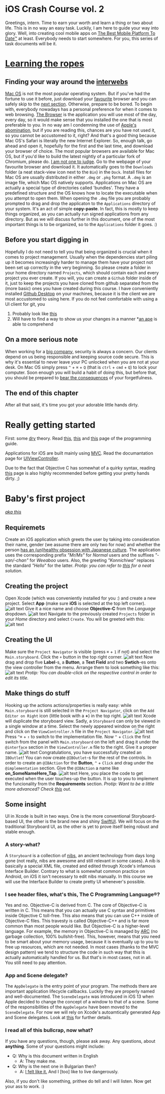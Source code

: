 # iOS Crash Course vol. 2

Greetings, intern. Time to earn your worth and learn a thing or two about life. This is in no way an easy task. Luckily, I am here to guide your way into glory. Well, into creating cool mobile apps on [The Best Mobile Platform To Date™](https://www.apple.com/ios/) at least. Everybody needs to start somewhere. For you, this series of task documents will be it.

# [Learning the ropes](https://i.redd.it/hysjuqc5cpd11.jpg)

## Finding your way around the [interwebs](https://thenextweb.com/wp-content/blogs.dir/1/files/2015/02/keyboard_surfing_the_internet2-406x450.jpg)
[Mac OS](https://www.apple.com/macos) is not the most popular operating system. But if you've had the fortune to use it before, just download your [favourite](https://www.mozilla.org/en-US/firefox/new/) browser and you can safely skip to the [next section](#getting-started). Otherwise, prepare to be bored.
To begin with, everybody nowadays has a personal preference for when it comes to web browsing. [The Browser](https://www.mozilla.org/en-US/firefox/new/) is the application you will use most of the day, every day, so it would make sense that you installed the one that is most preferable to you. In no way am I condemning the use of [Apple's abomination](https://www.apple.com/safari/), but if you are reading this, chances are you have not used it, so you cannot be accustomed to it, right? And that's a good thing because Mac OS's Safari is literally the new Internet Explorer. So, enough talk, go ahead and open it, hopefully for the first and the last time, and download your browser of choice. The most popular browsers are available for Mac OS, but if you'd like to build the latest nightly of a particular fork of Chromium, please do. [I am not one to judge](https://i.imgflip.com/1vcivr.jpg). Go to the webpage of your favourite browser and download it. It automatically goes to the `Downloads` folder (a neat stack-view icon next to the `Bin`) in the `Dock`. Install files for Mac OS are usually distributed in either `.dmg` or `.pkg` format. A `.dmg` is an image file, which Mac OS natively supports. Applications on Mac OS are actually a special type of directories called 'bundles'. They have a predefined structure and the OS knows how to locate the executable when you attempt to open them. When opening the `.dmg` file you are probably prompted to drag and drop the applicaton to the `Applications` directory of your system. It's an act of simple **copy-paste**. In fact, this is mostly to keep things organized, as you can actually run signed applications from any directory. But as we will discuss further in this document, one of the most important things is to be organized, so to the `Applications` folder it goes. :)

## Before you start digging in
Hopefully I do not need to tell you that being organized is crucial when it comes to project management. Usually when the dependencies start piling up it becomes increasingly harder to manage them have your project not been set up correctly in the very beginning. So please create a folder in your home directory named `Projects`, which should contain each and every project you ever create. If you will, you can create a `Github` folder inside of it, just to keep the projects you have cloned from github separated from the (more basic) ones you have created during this course. I have conveniently installed [Github Desktop](https://desktop.github.com/) on your machines, because it is the client we are most accustomed to using here. If you do not feel comfortable with using a UI client for git, you

1. Probably look like [this](https://i.ytimg.com/vi/KEkrWRHCDQU/maxresdefault.jpg)
2. Will have to find a way to show us your changes in a manner *[an ape](https://ca.slack-edge.com/T03UCVDN2-U0CAAV0KB-6fba434e73a7-512) is able to comprehend

## On a more serious note
When working for a [big company](https://www.nemetschek.bg/), security is always a concern. Our clients depend on us being responsible and keeping source code secure. This is why it's essential to never leave your PC unlocked when you are not at your desk. On Mac OS simply press `^` + `⌘` + `Q` (that is `ctrl` + `cmd` + `Q`) to lock your computer. Soon enough you will build a habit of doing this, but before that, you should be prepared to [bear the consequences](https://external-preview.redd.it/RhTABATlWxdc482qm0ElC7MX6h98XWeQUAVpqO8C68E.jpg?auto=webp&s=2a1c1ea41e53d35580546e4108a040a2b647a62c) of your forgetfulness.

## The end of this chapter
After all that said, it's time you got your adorable little hands dirty.

# Really getting started
First: some [dry](https://i.kym-cdn.com/photos/images/original/000/880/042/28a.jpg) theory. Read [this](https://developer.apple.com/design/human-interface-guidelines/ios/app-architecture/launching/), [this](https://developer.apple.com/documentation/xcode/improving_your_app_s_performance?language=objc) and [this](https://developer.apple.com/documentation/uikit/app_and_environment/managing_your_app_s_life_cycle?language=objc) page of the programming guide.

Applications for iOS are built mainly using [MVC](https://en.wikipedia.org/wiki/Model%E2%80%93view%E2%80%93controller). Read the documantation page for [UIViewController](https://developer.apple.com/documentation/uikit/uiviewcontroller?language=objc).

Due to the fact that Objective C has somewhat of a quirky syntax, reading [this](http://blog.teamtreehouse.com/the-beginners-guide-to-objective-c-methods) page is also highly recommended before getting your pretty hands dirty. ;)

# Baby's first project
*[aka this](https://pics.me.me/looks-like-its-time-to-oil-up-10217844.png)*

## Requiremets
Create an iOS application which greets the user by taking into consideration their name, gender (we assume there are only two for now) and whether the person [has an (un)healthy obsession with Japanese culture](http://www.dictionary.com/e/slang/weeaboo/). The application uses the corresponding prefix _"Mr/Ms"_ for *Normal* users and the suffixes _"-san/-chan"_ for *Weeaboo* users. Also, the greeting _"Konnichiwa"_ replaces the standard _"Hello_" for the latter. *Protip: you can refer to [this](https://developer.apple.com/library/content/documentation/Cocoa/Conceptual/Strings/Articles/FormatStrings.html) for a neat solution.*

## Creating the project
Open Xcode (which was conveniently installed for you :) and create a new project. Select **App** (make sure **iOS** is selected at the top left corner).
![alt text](/resources/T0/0.png "Create project")
Give it a nice name and choose **Objective-C** from the *Language* dropdown.
![alt text](/resources/T0/1.png "A nice name")
Navigate to the previously created `Projects` folder in your *Home* directory and select `Create`. You will be greeted with this:
![alt text](/resources/T0/2.png "Welcome to Xcode")

## Creating the UI
Make sure the `Project Navigator` is visible (press `⌘` + `1` if not) and select the `Main.storyboard`. Click the `+` button in the top right corner.
![alt text](/resources/T0/3.png "Add UI controls")
Now drag and drop five **Label**-s, a **Button**, a **Text Field** and two **Swtich**-es onto the view controller from the menu. Arrange them to look something like this:
![alt text](/resources/T0/4.png "Create the UI")
*Protip: You can double-click on the respective control in order to edit its title.*

## Make things do stuff
Hooking up the actions actions/properties is really easy: while `Main.storyboard` is still selected in the `Project Navigator`, click on the `Add Editor on Right` icon (little book with a **+**) in the top right.
![alt text](/resources/T0/5.png "Add Editor on Right")
Xcode will duplicate the storyboard view. Sadly, a `Storyboard` can only be viewed in a single window at a time. Select the newly appeared window on the right and click on the `ViewController.h` file in the `Project Navigator`.
![alt text](/resources/T0/6.png "View the ViewController file")
Press `^⌘` + `↑` to switch to the implementation file. Now `^` + `Click` the first switch from the panel with `Main.storyboard` on the left and drag it under the `@interface` section in the `ViewController.m` file to the right. Give it a proper name.
![alt text](/resources/T0/7.png "@IBOutlet")
Congratulations, you have successfully created an `IBOutlet`! You can now create `@IBOutlet`-s for the rest of the controls. In order to create an `@IBAction` for the **Button**, `^` + `Click` and drag under the `@implementation` section. Give the `@IBAction` a name like **on_SomeNameHere_Tap**.
![alt text](/resources/T0/8.png "@IBAction")
Here, you place the code to get executed when the user touches-up the button. It is up to you to implement the funcionality from the **Requirements** section. _Protip: Want to be a little more advanced? Check [this](https://useyourloaf.com/blog/objective-c-class-properties/) out._

## Some insight
UI in Xcode is built in two ways. One is the more conventional Storyboard-based UI, the other is the brand new and shiny [SwiftUI](https://developer.apple.com/xcode/swiftui/). We will focus on the traditional Storyboard UI, as the other is yet to prove itself being robust and stable enough.

### A story-what?
A `Storyboard` is a collection of [nibs](https://developer.apple.com/library/archive/documentation/Cocoa/Conceptual/LoadingResources/CocoaNibs/CocoaNibs.html), an ancient technology from days long gone (not really, nibs are awesome and still relevant in some cases). A nib is basically a special XML file, created and edited through Xcode's infamous Interface Builder. Contrary to what is somewhat common practice on Android, on iOS it isn't necessary to edit nibs manually. In this course we will use the Interface Builder to create pretty UI whenever's possible.

### I see header files, what's this, The C Programming Language®?
Yes and no. Objective-C is derived from C. The core of Objective-C is written in C. This means that you can actually use C syntax and primitives inside Objective C toll-free. This also means that you can use C++ inside of Objective-C files. This travesty is called Objective-C++ and is far more common than most people would like. But Objective-C is a higher-level language. For example, the memory in Objective-C is managed by [ARC](https://medium.com/@ITZDERR/ios-memory-management-arc-in-objective-c-and-swift-part2-f8d269c5e9c) (no garbage collection, 100% bullshit-free). This, however, means that you need to be smart about your memory usage, because it is eventually up to you to free up resources, which are not needed. In most cases (thanks to the MVC design pattern) we tend to structure the code in such way that this is actually automatically handled for us. But that's in most cases, not in all. You still need to pay attention.

### App and Scene delegate?
The `AppDelegate` is the entry point of your program. The methods there are important application lifecycle callbacks. Luckily they are properly named and well-documented. The `SceneDelegate` was introduced in iOS 13 when Apple decided to change the concept of a window to that of a scene. Some of the responsibilities of the `AppDelegate` have been moved to the `SceneDelegate`. For now we will rely on Xcode's autoamtically generated App and Scene delegates. Look at [this](https://learnappmaking.com/scene-delegate-app-delegate-xcode-11-ios-13/) for further details.

### I read all of this bullcrap, now what?
If you have any questions, though, please ask away. Any questions, about **anything**. Some of your questions might include:
- Q: Why is this document written in English
    - A: They make me.
- Q: Why is the next one in Bulgarian then?
    - A: [I felt like it.](https://imgur.com/a/TnXDVIg) And I [too] like to live dangerously.

Also, if you don't like something, prithee do tell and I will listen.
Now get your ass to work. :)